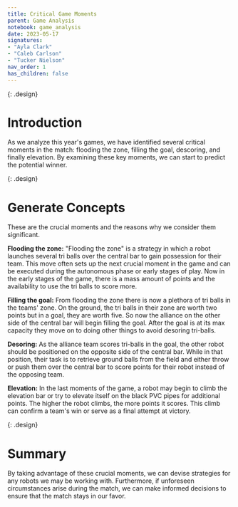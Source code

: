 ```yaml
---
title: Critical Game Moments
parent: Game Analysis
notebook: game_analysis
date: 2023-05-17
signatures:
- "Ayla Clark"
- "Caleb Carlson"
- "Tucker Nielson"
nav_order: 1
has_children: false
---
```


{: .design}
# Introduction 

As we analyze this year's games, we have identified several critical moments in the match: flooding the zone, filling the goal, descoring, and finally elevation. By examining these key moments, we can start to predict the potential winner.

{: .design}
# Generate Concepts 

These are the crucial moments and the reasons why we consider them significant.

**Flooding the zone:** "Flooding the zone" is a strategy in which a robot launches several tri balls over the central bar to gain possession for their team. This move often sets up the next crucial moment in the game and can be executed during the autonomous phase or early stages of play. Now in the early stages of the game, there is a mass amount of points and the availability to use the tri balls to score more.

**Filling the goal:** From flooding the zone there is now a plethora of tri balls in the teams' zone. On the ground, the tri balls in their zone are worth two points but in a goal, they are worth five. So now the alliance on the other side of the central bar will begin filling the goal. After the goal is at its max capacity they move on to doing other things to avoid desoring tri-balls.

**Desoring:** As the alliance team scores tri-balls in the goal, the other robot should be positioned on the opposite side of the central bar. While in that position, their task is to retrieve ground balls from the field and either throw or push them over the central bar to score points for their robot instead of the opposing team.

**Elevation:** In the last moments of the game, a robot may begin to climb the elevation bar or try to elevate itself on the black PVC pipes for additional points. The higher the robot climbs, the more points it scores. This climb can confirm a team's win or serve as a final attempt at victory.

{: .design}
# Summary

By taking advantage of these crucial moments, we can devise strategies for any robots we may be working with. Furthermore, if unforeseen circumstances arise during the match, we can make informed decisions to ensure that the match stays in our favor.